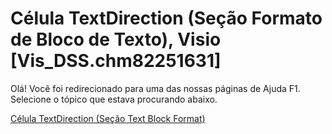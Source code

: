 
# Célula TextDirection (Seção Formato de Bloco de Texto), Visio [Vis_DSS.chm82251631]

Olá! Você foi redirecionado para uma das nossas páginas de Ajuda F1. Selecione o tópico que estava procurando abaixo.

[Célula TextDirection (Seção Text Block Format)](http://msdn.microsoft.com/library/1df3a50e-7ea5-9244-1286-c1d00c217a9a%28Office.15%29.aspx)
